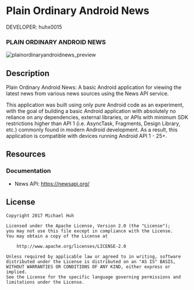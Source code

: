 Plain Ordinary Android News
========================

DEVELOPER: huhx0015

### PLAIN ORDINARY ANDROID NEWS
![plainordinaryandroidnews_preview](https://cloud.githubusercontent.com/assets/1645482/24815845/891dac86-1b8b-11e7-93b9-273ee31e50ce.gif)

## Description

Plain Ordinary Android News: A basic Android application for viewing the latest news from various news sources using the News API service.

This application was built using only pure Android code as an experiment, with the goal of building a basic Android application with absolutely no reliance on any dependencies, external libraries, or APIs with minimum SDK restrictions higher than API 1 (i.e. AsyncTask, Fragments, Design Library, etc.) commonly found in modern Android development. As a result, this application is compatible with devices running Android API 1 - 25+.

## Resources

### Documentation

* News API: https://newsapi.org/

## License

    Copyright 2017 Michael Huh

    Licensed under the Apache License, Version 2.0 (the "License");
    you may not use this file except in compliance with the License.
    You may obtain a copy of the License at

        http://www.apache.org/licenses/LICENSE-2.0

    Unless required by applicable law or agreed to in writing, software
    distributed under the License is distributed on an "AS IS" BASIS,
    WITHOUT WARRANTIES OR CONDITIONS OF ANY KIND, either express or implied.
    See the License for the specific language governing permissions and
    limitations under the License.
